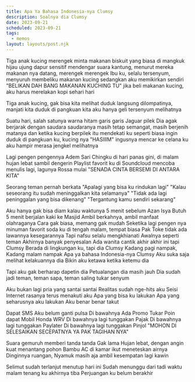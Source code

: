 ```yaml
---
title: Apa Ya Bahasa Indonesia-nya Clumsy
description: Soalnya dia Clumsy
date: 2023-09-21
scheduled: 2023-09-21
tags:
  - memos
layout: layouts/post.njk
---
```

Tiga anak kucing merengek minta makanan biskuit yang biasa
di mangkuk hijau ujung dapur
sensitif mendengar suara kantung, menurut mereka makanan nya datang, merengek merengek
Ibu ku, selalu tersenyum, menyuruh membeliku makanan kucing
sedangkan aku memikirkan sendiri
"BELIKAN DAH BANG MAKANAN KUCHING TU"
jika beli makanan kucing, aku harus merelakan kopi sehari hari

Tiga anak kucing, gak bisa kita melihat duduk
langsung dilompatinya, manjati kita
duduk di pangkuan kita
aku hanya geli tersenyum melihatnya

Suatu hari, salah satunya warna hitam garis garis Jaguar pilek
Dia agak berjarak dengan saudara saudaranya
masih tetap semangat, masih berjenih matanya
dan ketika kucing berpilek itu mendekati ku seperti biasa
ingin duduk di pangkuan ku, kucing nya "HASIIIM"
ingusnya mencar ke celana ku
aku hampir merasa jengkel melihatnya

Lagi pengen pengennya Adem Sari Chingku
di hari panas gini, di malam hujan lebat
sambil dengerin Playlist favorit ku di Soundcloud
mencoba menulis lagi, lagunya Rossa mulai
"SENADA CINTA BERSEMI DI ANTARA KITA"

Seorang teman pernah berkata
"Apalagi yang bisa ku rindukan lagi"
"Kalau seseorang itu sudah meninggalkan kita selamanya"
"Tidak ada lagi peninggalan yang bisa dikenang"
"Tergantung kamu sendiri sekarang"

Aku hanya gak bisa diam kalau waktunya 5 menit sebelum Azan Isya
Butuh 5 menit berjalan kaki ke Masjid
Ambil berkahnya, ambil manfaat olahraganya
Cara gak biasa, memang gak mudah
Seketika lagi pengen nya minuman favorit soda ku di tengah malam,
tempat biasa Pak Toke
tidak ada lawannya kesegarannya
Tapi nafsu selalu mengkhianati
Awalnya seperti teman
Akhirnya banyak penyesalan
Ada wanita cantik akhir akhir ini tapi Clumsy
Berada di lingkungan ku, tapi dia Clumsy
Kadang pagi nampak, Kadang malam nampak
Apa ya bahasa Indonesia-nya Clumsy
Aku suka saja melihat kelakuannya dia
Bikin aku ketawa ketika ketemu dia

Tapi aku gak berharap dapetin dia
Petualangan dia masih jauh
Dia sudah jadi teman, teman sapa, teman saling tukar senyum

Aku bukan lagi pria yang santai santai
Realitas sudah nge-hits aku
Seisi Internet rasanya terus menakuti aku
Apa yang bisa ku lakukan
Apa yang seharusnya aku lakukan
Aku benar benar takut

Dapat SMS Aku belum ganti pulsa
Di bawahnya Ada Promo Tukar Poin dapat Mobil Honda WRV
Di bawahnya lagi tunggakan Pajak
Di bawahnya lagi tunggakan Paylater
Di bawahnya lagi tunggakan Pinjol
"MOHON DI SELESAIKAN SECEPATNYA YA PAK TAGIHAN NYA"

Suara gemuruh memberi tanda tanda
Gak lama Hujan lebat, dengan angin kuat menantang pohon Bambu
AC di kamar ikut meneteskan airnya
Dinginnya ruangan, Nyamuk masih aja ambil kesempatan lagi kawin

Selimut sudah terlanjut menutup hari ini
Sudah menunggu dari tadi 
waktu malam tenang ku akhirnya tiba
Perjuangan ku belum berakhir
